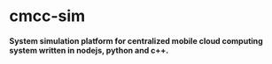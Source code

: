 # cmcc-sim

#### System simulation platform for centralized mobile cloud computing system written in nodejs, python and c++.
